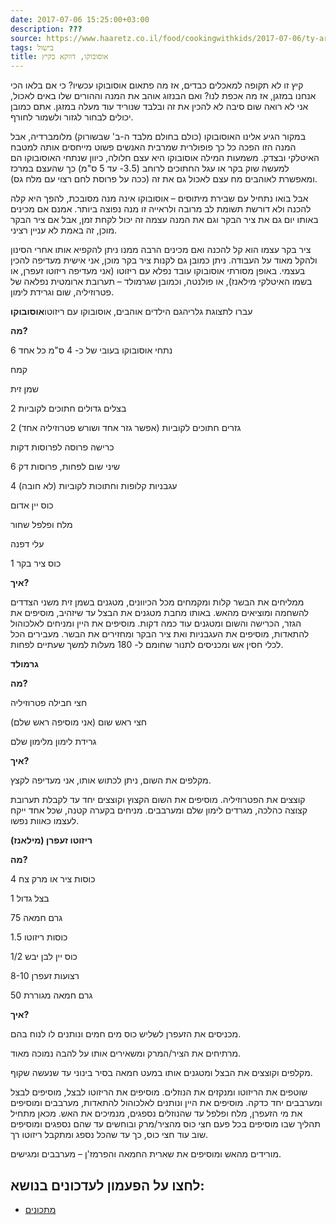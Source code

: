 ```yaml
---
date: 2017-07-06 15:25:00+03:00
description: ???
source: https://www.haaretz.co.il/food/cookingwithkids/2017-07-06/ty-article/0000017f-f8a4-d47e-a37f-f9bc6c490000
tags: בישול
title: אוסובוקו, דווקא בקיץ
---
```


קיץ זו לא תקופה למאכלים כבדים, אז מה פתאום אוסובוקו עכשיו? כי אם בלאו הכי אנחנו במזגן, אז מה אכפת לנו? ואם הבנזוג אוהב את המנה וההורים שלו באים לאכול, אני לא רואה שום סיבה לא להכין את זה ובלבד שנוריד עוד מעלה במזגן. אתם כמובן יכולים לבחור לגזור ולשמור לחורף. 

במקור הגיע אלינו האוסובוקו (כולם בחולם מלבד ה-ב' שבשורוק) מלומברדיה, אבל המנה הזו הפכה כל כך פופולרית שמרבית האנשים פשוט מייחסים אותה למטבח האיטלקי ובצדק. משמעות המילה אוסובוקו היא עצם חלולה, כיוון שנתחי האוסובוקו הם למעשה שוק בקר או עגל החתוכים לרוחב (3.5- עד 5 ס"מ) כך שהעצם במרכז ומאפשרת לאוהבים מח עצם לאכול גם את זה (ככה על פרוסת לחם רצוי עם מלח גס).

אבל בואו נתחיל עם שבירת מיתוסים – אוסובוקו אינה מנה מסובכת, להפך היא קלה להכנה ולא דורשת תשומת לב מרובה ולראייה זו מנה נפוצה ביותר. אמנם אם מכינים באותו יום גם את ציר הבקר וגם את המנה עצמה זה יכול לקחת זמן, אבל אם ציר הבקר מוכן, זה באמת לא עניין רציני.

ציר בקר עצמו הוא קל להכנה ואם מכינים הרבה ממנו ניתן להקפיא אותו אחרי הסינון ולהקל מאוד על העבודה. ניתן כמובן גם לקנות ציר בקר מוכן, אני אישית מעדיפה להכין בעצמי. באופן מסורתי אוסובוקו עובד נפלא עם ריזוטו (אני מעדיפה ריזוטו זעפרן, או בשמו האיטלקי מילאנז), או פולנטה, וכמובן שגרמולד – תערובת ארומטית נפלאה של פטרוזיליה, שום וגרידת לימון.

 עברו לתצוגת גלריהגם הילדים אוהבים, אוסובוקו עם ריזוטו**אוסובוקו**

**מה?**

6 נתחי אוסובוקו בעובי של כ- 4 ס"מ כל אחד

קמח

שמן זית

2 בצלים גדולים חתוכים לקוביות

2 גזרים חתוכים לקוביות (אפשר גזר אחד ושורש פטרוזיליה אחד)

כרישה פרוסה לפרוסות דקות

6 שיני שום לפחות, פרוסות דק

4 עגבניות קלופות וחתוכות לקוביות (לא חובה)

כוס יין אדום

מלח ופלפל שחור

עלי דפנה

1 כוס ציר בקר

**איך?**

ממליחים את הבשר קלות ומקמחים מכל הכיוונים, מטגנים בשמן זית משני הצדדים להשחמה ומוציאים מהאש. באותו מחבת מטגנים את הבצל עד שיזהיב, מוסיפים את הגזר, הכרישה והשום ומטגנים עוד כמה דקות. מוסיפים את היין ומניחים לאלכוהול להתאדות, מוסיפים את העגבניות ואת ציר הבקר ומחזירים את הבשר. מעבירים הכל לכלי חסין אש ומכניסים לתנור שחומם ל- 180 מעלות למשך שעתיים לפחות.

**גרמולד**

**מה?**

חצי חבילה פטרוזיליה

חצי ראש שום (אני מוסיפה ראש שלם)

גרידת לימון מלימון שלם

**איך?**

מקלפים את השום, ניתן לכתוש אותו, אני מעדיפה לקצץ.

קוצצים את הפטרוזיליה. מוסיפים את השום הקצוץ וקוצצים יחד עד לקבלת תערובת קצוצה כהלכה, מגרדים לימון שלם ומערבבים. מניחים בקערה קטנה, שכל אחד ייקח לעצמו כאוות נפשו.

**ריזוטו זעפרן (מילאנז)**

**מה?**

4 כוסות ציר או מרק צח

1 בצל גדול

75 גרם חמאה

1.5 כוסות ריזוטו

1/2 כוס יין לבן יבש

8-10 רצועות זעפרן

50 גרם חמאה מגוררת

**איך?**

מכניסים את הזעפרן לשליש כוס מים חמים ונותנים לו לנוח בהם.

מרתיחים את הציר/המרק ומשאירים אותו על להבה נמוכה מאוד.

מקלפים וקוצצים את הבצל ומטגנים אותו במעט חמאה בסיר בינוני עד שנעשה שקוף.

שוטפים את הריזוטו ומנקזים את הנוזלים. מוסיפים את הריזוטו לבצל, מוסיפים לבצל ומערבבים יחד כדקה. מוסיפים את היין ונותנים לאלכוהול להתאדות, מערבבים ומוסיפים את מי הזעפרן, מלח ופלפל עד שהנוזלים נספגים, מנמיכים את האש. מכאן מתחיל תהליך שבו מוסיפים בכל פעם חצי כוס מהציר/מרק ובוחשים עד שהם נספגים ומוסיפים שוב עוד חצי כוס, כך עד שהכל נספג ומתקבל ריזוטו רך.

מורידים מהאש ומוסיפים את שארית החמאה והפרמז'ן – מערבבים ומגישים.

לחצו על הפעמון לעדכונים בנושא:
------------------------------

* [מתכונים](/ty-tag/recipes-0000017f-da28-dea8-a77f-de6a4ba50000)